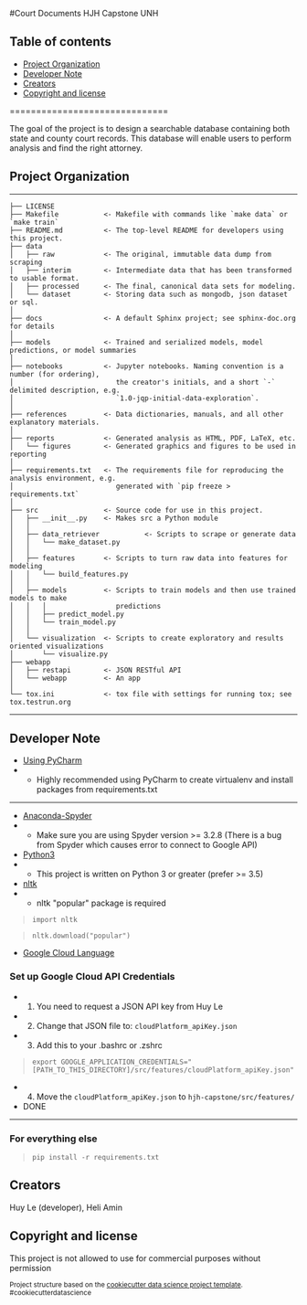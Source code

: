 #Court Documents HJH Capstone UNH

## Table of contents

- [Project Organization](#folder-structure)
- [Developer Note](#developer-note)
- [Creators](#creators)
- [Copyright and license](#copyright-and-license)

==============================

The goal of the project is to design a searchable database containing both state and county court records. This database will enable users to perform analysis and find the right attorney.

## Project Organization
------------

    ├── LICENSE
    ├── Makefile           <- Makefile with commands like `make data` or `make train`
    ├── README.md          <- The top-level README for developers using this project.
    ├── data
    │   ├── raw            <- The original, immutable data dump from scraping
    │   ├── interim        <- Intermediate data that has been transformed to usable format.
    │   ├── processed      <- The final, canonical data sets for modeling.
    │   └── dataset        <- Storing data such as mongodb, json dataset or sql.
    │
    ├── docs               <- A default Sphinx project; see sphinx-doc.org for details
    │
    ├── models             <- Trained and serialized models, model predictions, or model summaries
    │
    ├── notebooks          <- Jupyter notebooks. Naming convention is a number (for ordering),
    │                         the creator's initials, and a short `-` delimited description, e.g.
    │                         `1.0-jqp-initial-data-exploration`.
    │
    ├── references         <- Data dictionaries, manuals, and all other explanatory materials.
    │
    ├── reports            <- Generated analysis as HTML, PDF, LaTeX, etc.
    │   └── figures        <- Generated graphics and figures to be used in reporting
    │
    ├── requirements.txt   <- The requirements file for reproducing the analysis environment, e.g.
    │                         generated with `pip freeze > requirements.txt`
    │
    ├── src                <- Source code for use in this project.
    │   ├── __init__.py    <- Makes src a Python module
    │   │
    │   ├── data_retriever           <- Scripts to scrape or generate data
    │   │   └── make_dataset.py
    │   │
    │   ├── features       <- Scripts to turn raw data into features for modeling
    │   │   └── build_features.py
    │   │
    │   ├── models         <- Scripts to train models and then use trained models to make
    │   │   │                 predictions
    │   │   ├── predict_model.py
    │   │   └── train_model.py
    │   │
    │   └── visualization  <- Scripts to create exploratory and results oriented visualizations
    │       └── visualize.py
    ├── webapp
    │   ├── restapi        <- JSON RESTful API
    │   └── webapp         <- An app
    │
    └── tox.ini            <- tox file with settings for running tox; see tox.testrun.org


-------------

## Developer Note

- [Using PyCharm](https://www.jetbrains.com/help/pycharm-edu/creating-virtual-environment.html)
- - Highly recommended using PyCharm to create virtualenv and install packages from requirements.txt
---
- [Anaconda-Spyder](https://www.anaconda.com/)
- - Make sure you are using Spyder version >= 3.2.8 (There is a bug from Spyder which causes error to connect to Google API)
- [Python3](https://docs.python.org/3/)
- - This project is written on Python 3 or greater (prefer >= 3.5)
- [nltk](http://www.nltk.org/data.html)
- - nltk "popular" package is required
>``` import nltk ```

>``` nltk.download("popular") ```
- [Google Cloud Language](https://cloud.google.com/docs/authentication/getting-started)
### Set up Google Cloud API Credentials
- 1. You need to request a JSON API key from Huy Le
- 2. Change that JSON file to: ``` cloudPlatform_apiKey.json ```
- 3. Add this to your .bashrc or .zshrc
>``` export GOOGLE_APPLICATION_CREDENTIALS="[PATH_TO_THIS_DIRECTORY]/src/features/cloudPlatform_apiKey.json" ```
- 4. Move the ``` cloudPlatform_apiKey.json ``` to ``` hjh-capstone/src/features/ ```
- DONE
---
### For everything else

>``` pip install -r requirements.txt ```

## Creators

Huy Le (developer), Heli Amin

## Copyright and license

This project is not allowed to use for commercial purposes without permission

<p><small>Project structure based on the <a target="_blank" href="https://drivendata.github.io/cookiecutter-data-science/">cookiecutter data science project template</a>. #cookiecutterdatascience</small></p>
